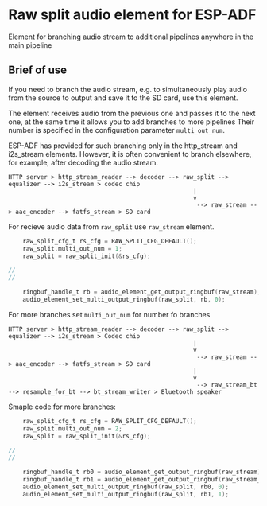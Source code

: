 
# Raw split audio element for ESP-ADF

Element for branching audio stream to additional pipelines anywhere in the main pipeline

## Brief of use

If you need to branch the audio stream, e.g. to simultaneously play audio from the source to output and save it to the SD card, use this element.

The element receives audio from the previous one and passes it to the next one, at the same time it allows you to add branches to more pipelines Their number is specified in the configuration parameter `multi_out_num`.

ESP-ADF has provided for such branching only in the http_stream and i2s_stream elements. However, it is often convenient to branch elsewhere, for example, after decoding the audio stream.

```
HTTP server > http_stream_reader --> decoder --> raw_split --> equalizer --> i2s_stream > codec chip
                                                    |
                                                    v
                                                     --> raw_stream --> aac_encoder --> fatfs_stream > SD card
```

For recieve audio data from `raw_split` use `raw_stream` element.

```c
    raw_split_cfg_t rs_cfg = RAW_SPLIT_CFG_DEFAULT();
    raw_split.multi_out_num = 1;
    raw_split = raw_split_init(&rs_cfg);

//
//

    ringbuf_handle_t rb = audio_element_get_output_ringbuf(raw_stream);
    audio_element_set_multi_output_ringbuf(raw_split, rb, 0);
```

For more branches set `multi_out_num` for number fo branches

```
HTTP server > http_stream_reader --> decoder --> raw_split --> equalizer --> i2s_stream > Codec chip
                                                    |
                                                    v
                                                     --> raw_stream --> aac_encoder --> fatfs_stream > SD card
                                                    |
                                                    v
                                                     --> raw_stream_bt --> resample_for_bt --> bt_stream_writer > Bluetooth speaker
```
Smaple code for more branches:
```c
    raw_split_cfg_t rs_cfg = RAW_SPLIT_CFG_DEFAULT();
    raw_split.multi_out_num = 2;
    raw_split = raw_split_init(&rs_cfg);

//
//

    ringbuf_handle_t rb0 = audio_element_get_output_ringbuf(raw_stream);
    ringbuf_handle_t rb1 = audio_element_get_output_ringbuf(raw_stream_bt);
    audio_element_set_multi_output_ringbuf(raw_split, rb0, 0);
    audio_element_set_multi_output_ringbuf(raw_split, rb1, 1);
```
